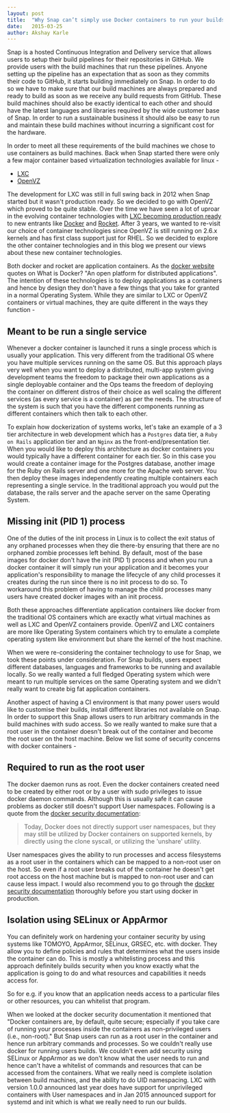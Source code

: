 ```yaml
---
layout: post
title:  "Why Snap can’t simply use Docker containers to run your builds?"
date:   2015-03-25
author: Akshay Karle
---
```


Snap is a hosted Continuous Integration and Delivery service that allows users to setup their build pipelines for their repositories in GitHub. We provide users with the build machines that run these pipelines. Anyone setting up the pipeline has an expectation that as soon as they commits their code to GitHub, it starts building immediately on Snap. In order to do so we have to make sure that our build machines are always prepared and ready to build as soon as we receive any build requests from GitHub. These build machines should also be exactly identical to each other and should have the latest languages and libraries required by the wide customer base of Snap. In order to run a sustainable business it should also be easy to run and maintain these build machines without incurring a significant cost for the hardware.

In order to meet all these requirements of the build machines we chose to use containers as build machines. Back when Snap started there were only a few major container based virtualization technologies available for linux -

* [LXC](https://linuxcontainers.org/)
* [OpenVZ](https://openvz.org/Main_Page)

The development for LXC was still in full swing back in 2012 when Snap started but it wasn't production ready. So we decided to go with OpenVZ which proved to be quite stable. Over the time we have seen a lot of uproar in the evolving container technologies with [LXC becoming production ready](https://lwn.net/Articles/587545/) to new entrants like [Docker](https://www.docker.com/) and [Rocket](https://github.com/coreos/rocket). After 3 years, we wanted to re-visit our choice of container technologies since OpenVZ is still running on 2.6.x kernels and has first class support just for RHEL. So we decided to explore the other container technologies and in this blog we present our views about these new container technologies.

Both docker and rocket are application containers. As the [docker website](https://www.docker.com/) quotes on What is Docker? "An open platform for distributed applications". The intention of these technologies is to deploy applications as a containers and hence by design they don't have a few things that you take for granted in a normal Operating System. While they are similar to LXC or OpenVZ containers or virtual machines, they are quite different in the ways they function -

## Meant to be run a single service

Whenever a docker container is launched it runs a single process which is usually your application. This very different from the traditional OS where you have multiple services running on the same OS. But this approach plays very well when you want to deploy a distributed, multi-app system giving development teams the freedom to package their own applications as a single deployable container and the Ops teams the freedom of deploying the container on different distros of their choice as well scaling the different services (as every service is a container) as per the needs. The structure of the system is such that you have the different components running as different containers which then talk to each other.

To explain how dockerization of systems works, let's take an example of a 3 tier architecture in web development which has a `Postgres` data tier, a `Ruby on Rails` application tier and an `Nginx` as the front-end/presentation tier. When you would like to deploy this architecture as docker containers you would typically have a different container for each tier. So in this case you would create a container image for the Postgres database, another image for the Ruby on Rails server and one more for the Apache web server. You then deploy these images independently creating multiple containers each representing a single service. In the traditional approach you would put the database, the rails server and the apache server on the same Operating System.

<!-- [!typical 3-tier architecture with docker containers image](foo) -->

## Missing init (PID 1) process

One of the duties of the init process in Linux is to collect the exit status of any orphaned processes when they die there-by ensuring that there are no orphaned zombie processes left behind. By default, most of the base images for docker don't have the init (PID 1) process and when you run a docker container it will simply run your application and it becomes your application's responsibility to manage the lifecycle of any child processes it creates during the run since there is no init process to do so. To workaround this problem of having to manage the child processes many users have created docker images with an init process.


Both these approaches differentiate application containers like docker from the traditional OS containers which are exactly what virtual machines as well as LXC and OpenVZ containers provide. OpenVZ and LXC containers are more like Operating System containers which try to emulate a complete operating system like environment but share the kernel of the host machine.

When we were re-considering the container technology to use for Snap, we took these points under consideration. For Snap builds, users expect different databases, languages and frameworks to be running and available locally. So we really wanted a full fledged Operating system which were meant to run multiple services on the same Operating system and we didn't really want to create big fat application containers.


Another aspect of having a CI environment is that many power users would like to customise their builds, install different libraries not available on Snap. In order to support this Snap allows users to run arbitrary commands in the build machines with sudo access. So we really wanted to make sure that a root user in the container doesn't break out of the container and become the root user on the host machine. Below we list some of security concerns with docker containers -

## Required to run as the root user

The docker daemon runs as root. Even the docker containers created need to be created by either root or by a user with sudo privileges to issue docker daemon commands. Although this is usually safe it can cause problems as docker still doesn't support User namespaces. Following is a quote from the [docker security documentation](https://docs.docker.com/articles/security/):

>Today, Docker does not directly support user namespaces, but they may still be utilized by Docker containers on supported kernels, by directly using the clone syscall, or utilizing the 'unshare' utility.

User namespaces gives the ability to run processes and access filesystems as a root user in the containers which can be mapped to a non-root user on the host. So even if a root user breaks out of the container he doesn't get root access on the host machine but is mapped to non-root user and can cause less impact. I would also recommend you to go through the [docker security documentation](https://docs.docker.com/articles/security/) thoroughly before you start using docker in production.

## Isolation using SELinux or AppArmor

You can definitely work on hardening your container security by using systems like TOMOYO, AppArmor, SELinux, GRSEC, etc. with docker. They allow you to define policies and rules that determines what the users inside the container can do. This is mostly a whitelisting process and this approach definitely builds security when you know exactly what the application is going to do and what resources and capabilities it needs access for.

So for e.g. if you know that an application needs access to a particular files or other resources, you can whitelist that program.


When we looked at the docker security documentation it mentioned that "Docker containers are, by default, quite secure; especially if you take care of running your processes inside the containers as non-privileged users (i.e., non-root)." But Snap users can run as a root user in the container and hence run arbitrary commands and processes. So we couldn't really use docker for running users builds. We couldn't even add security using SELinux or AppArmor as we don't know what the user needs to run and hence can't have a whitelist of commands and resources that can be accessed from the containers. What we really need is complete isolation between build machines, and the ability to do UID namespacing. LXC with version 1.0.0 announced last year does have support for unprivileged containers with User namespaces and in Jan 2015 announced support for systemd and init which is what we really need to run our builds.
